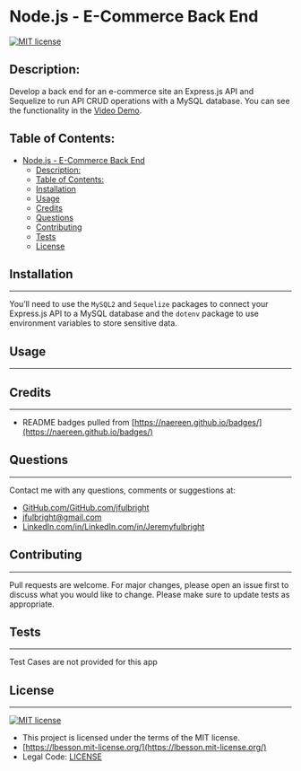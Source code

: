 # Node.js - E-Commerce Back End
  [![MIT license](https://img.shields.io/badge/License-MIT-blue.svg)](https://lbesson.mit-license.org/)

## Description:
Develop a back end for an e-commerce site an Express.js API and  Sequelize to run API CRUD operations with a MySQL database. You can see the functionality in the [Video Demo](https://drive.google.com/file/d/1mVX9e52SiSVVKoWlTfCyL8qiuFS0yv39/view).

## Table of Contents:
- [Node.js - E-Commerce Back End](#nodejs---e-commerce-back-end)
  - [Description:](#description)
  - [Table of Contents:](#table-of-contents)
  - [Installation](#installation)
  - [Usage](#usage)
  - [Credits](#credits)
  - [Questions](#questions)
  - [Contributing](#contributing)
  - [Tests](#tests)
  - [License](#license)

## Installation
_________________
You’ll need to use the `MySQL2` and `Sequelize` packages to connect your Express.js API to a MySQL database and the `dotenv` package to use environment variables to store sensitive data.

## Usage
_________________



## Credits
_________________
* README badges pulled from [https://naereen.github.io/badges/](https://naereen.github.io/badges/)

## Questions
  _________________
  Contact me with any questions, comments or suggestions at:
* [GitHub.com/GitHub.com/jfulbright](http://github.com/GitHub.com/jfulbright)
* [jfulbright@gmail.com](mailto:jfulbright@gmail.com)
* [LinkedIn.com/in/LinkedIn.com/in/Jeremyfulbright](https://www.linkedin.com/in/LinkedIn.com/in/Jeremyfulbright)

## Contributing
_________________
Pull requests are welcome. For major changes, please open an issue first to discuss what you would like to change. Please make sure to update tests as appropriate.

## Tests
_________________
Test Cases are not provided for this app

## License
_________________
[![MIT license](https://img.shields.io/badge/License-MIT-blue.svg)](https://lbesson.mit-license.org/)
* This project is licensed under the terms of the MIT license.
* [https://lbesson.mit-license.org/](https://lbesson.mit-license.org/)
* Legal Code: [LICENSE](LICENSE)


